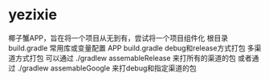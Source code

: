 # yezixie
椰子蟹APP，旨在将一个项目从无到有，尝试将一个项目组件化  根目录 build.gradle 常用库或变量配置 APP build.gradle debug和release方式打包 多渠道方式打包 可以通过 ./gradlew assemableRelease 来打所有的渠道的包 或者通过 ./gradlew assemableGoogle 来打debug和指定渠道的包
